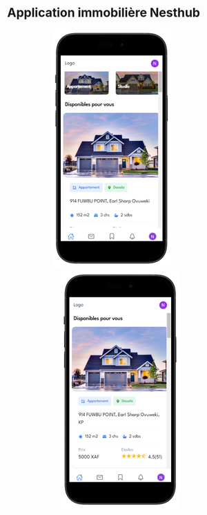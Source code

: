 # Application immobilière Nesthub

<div align="center">
    <img src="./public/images/nesthub-home-front-portrait.png" alt="Logo de l'application" width="280" style="margin-right: 20px;"/>
    <img src="./public/images/nesthub-home-portrait.png" alt="Logo de l'application" width="280" style="margin-left: 20px;"/>
</div>
